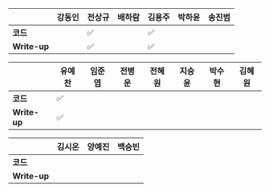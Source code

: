 |              | 강동인 |        전상규      | 배하람 | 김용주 | 박하윤 | 송진범 |
| ------------ | ------ | ----------------- | ------ | ------ | ------ | ------ |
| **코드**     ||:white_check_mark:|  |:white_check_mark:|        |        |
| **Write-up** ||:white_check_mark:|  |:white_check_mark:|        |        |

|              | 유예찬 | 임준엽 | 전병운 | 전혜원 | 지승윤 | 박수현 | 김혜원 |
| ------------ | ------ | ------ | ------ | ------ | ------ | ------ | ------ |
| **코드**     |:white_check_mark:|        |  |        |        |        ||
| **Write-up** |:white_check_mark:|        |        |        ||        ||

|              | 김시온 | 양예진 | 백승빈 |
| ------------ | :----: | :----: | :----: |
| **코드**     ||||
| **Write-up** ||||

